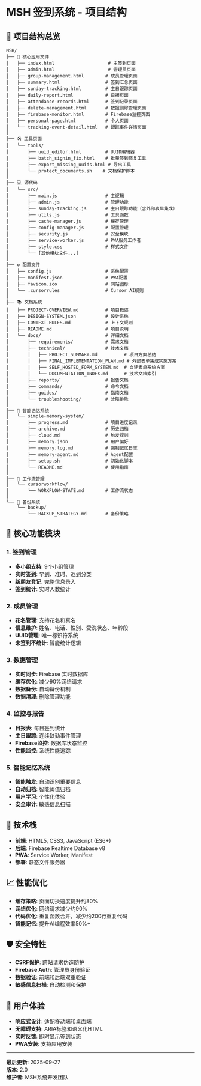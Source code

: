 # MSH 签到系统 - 项目结构

## 📁 项目结构总览

```
MSH/
├── 📱 核心应用文件
│   ├── index.html                    # 主签到页面
│   ├── admin.html                    # 管理员页面
│   ├── group-management.html        # 成员管理页面
│   ├── summary.html                 # 签到汇总页面
│   ├── sunday-tracking.html         # 主日跟踪页面
│   ├── daily-report.html            # 日报页面
│   ├── attendance-records.html      # 签到记录页面
│   ├── delete-management.html       # 数据删除管理页面
│   ├── firebase-monitor.html        # Firebase监控页面
│   ├── personal-page.html           # 个人页面
│   └── tracking-event-detail.html   # 跟踪事件详情页面
│
├── 🛠️ 工具页面
│   └── tools/
│       ├── uuid_editor.html         # UUID编辑器
│       ├── batch_signin_fix.html    # 批量签到修复工具
│       ├── export_missing_uuids.html # 导出工具
│       └── protect_documents.sh    # 文档保护脚本
│
├── 💻 源代码
│   └── src/
│       ├── main.js                  # 主逻辑
│       ├── admin.js                 # 管理功能
│       ├── sunday-tracking.js       # 主日跟踪功能（含外部表单集成）
│       ├── utils.js                 # 工具函数
│       ├── cache-manager.js         # 缓存管理
│       ├── config-manager.js        # 配置管理
│       ├── security.js              # 安全模块
│       ├── service-worker.js        # PWA服务工作者
│       ├── style.css                # 样式文件
│       └── [其他模块文件...]
│
├── ⚙️ 配置文件
│   ├── config.js                    # 系统配置
│   ├── manifest.json                # PWA配置
│   ├── favicon.ico                  # 网站图标
│   └── .cursorrules                 # Cursor AI规则
│
├── 📚 文档系统
│   ├── PROJECT-OVERVIEW.md          # 项目概述
│   ├── DESIGN-SYSTEM.json           # 设计系统
│   ├── CONTEXT-RULES.md             # 上下文规则
│   ├── README.md                    # 项目说明
│   └── docs/                        # 详细文档
│       ├── requirements/            # 需求文档
│       ├── technical/               # 技术文档
│       │   ├── PROJECT_SUMMARY.md          # 项目方案总结
│       │   ├── FINAL_IMPLEMENTATION_PLAN.md # 外部表单集成实施方案
│       │   ├── SELF_HOSTED_FORM_SYSTEM.md  # 自建表单系统方案
│       │   └── DOCUMENTATION_INDEX.md      # 技术文档索引
│       ├── reports/                 # 报告文档
│       ├── commands/                # 命令文档
│       ├── guides/                  # 指南文档
│       └── troubleshooting/         # 故障排除
│
├── 🧠 智能记忆系统
│   └── simple-memory-system/
│       ├── progress.md              # 项目进度记录
│       ├── archive.md               # 历史归档
│       ├── cloud.md                 # 触发规则
│       ├── memory.json              # 用户偏好
│       ├── memory.log.md            # 强制记忆日志
│       ├── memory-agent.md          # Agent配置
│       ├── setup.sh                 # 初始化脚本
│       └── README.md                # 使用指南
│
├── 🔄 工作流管理
│   └── cursorworkflow/
│       └── WORKFLOW-STATE.md        # 工作流状态
│
└── 💾 备份系统
    └── backup/
        └── BACKUP_STRATEGY.md       # 备份策略
```

## 🎯 核心功能模块

### 1. 签到管理
- **多小组支持**: 9个小组管理
- **实时签到**: 早到、准时、迟到分类
- **新朋友登记**: 完整信息录入
- **签到统计**: 实时人数统计

### 2. 成员管理
- **花名管理**: 支持花名和真名
- **信息维护**: 姓名、电话、性别、受洗状态、年龄段
- **UUID管理**: 唯一标识符系统
- **未签到不统计**: 智能统计逻辑

### 3. 数据管理
- **实时同步**: Firebase 实时数据库
- **缓存优化**: 减少90%网络请求
- **数据备份**: 自动备份机制
- **数据清理**: 删除管理功能

### 4. 监控与报告
- **日报表**: 每日签到统计
- **主日跟踪**: 连续缺勤事件管理
- **Firebase监控**: 数据库状态监控
- **性能监控**: 系统性能追踪

### 5. 智能记忆系统
- **智能触发**: 自动识别重要信息
- **自动归档**: 智能阈值归档
- **用户学习**: 个性化体验
- **安全审计**: 敏感信息扫描

## 🔧 技术栈

- **前端**: HTML5, CSS3, JavaScript (ES6+)
- **后端**: Firebase Realtime Database v8
- **PWA**: Service Worker, Manifest
- **部署**: 静态文件服务器

## 📈 性能优化

- **缓存策略**: 页面切换速度提升约80%
- **网络优化**: 网络请求减少约90%
- **代码优化**: 重复函数合并，减少约200行重复代码
- **智能记忆**: 提升AI编程效率50%+

## 🛡️ 安全特性

- **CSRF保护**: 跨站请求伪造防护
- **Firebase Auth**: 管理员身份验证
- **数据验证**: 前端和后端双重验证
- **敏感信息扫描**: 自动检测和保护

## 📱 用户体验

- **响应式设计**: 适配移动端和桌面端
- **无障碍支持**: ARIA标签和语义化HTML
- **实时反馈**: 即时显示签到状态
- **PWA安装**: 支持应用安装

---

**最后更新**: 2025-09-27  
**版本**: 2.0  
**维护者**: MSH系统开发团队
